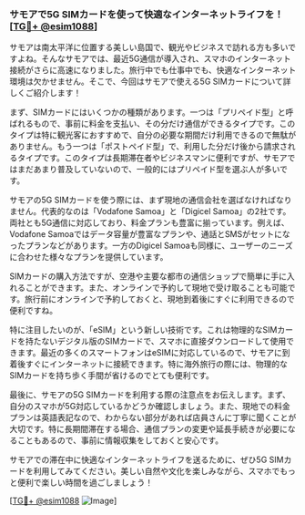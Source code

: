 ### サモアで5G SIMカードを使って快適なインターネットライフを！[[TG💪+ @esim1088](https://t.me/s/esim1088)]

サモアは南太平洋に位置する美しい島国で、観光やビジネスで訪れる方も多いですよね。そんなサモアでは、最近5G通信が導入され、スマホのインターネット接続がさらに高速になりました。旅行中でも仕事中でも、快適なインターネット環境は欠かせません。そこで、今回はサモアで使える5G SIMカードについて詳しくご紹介します！

まず、SIMカードにはいくつかの種類があります。一つは「プリペイド型」と呼ばれるもので、事前に料金を支払い、その分だけ通信ができるタイプです。このタイプは特に観光客におすすめで、自分の必要な期間だけ利用できるので無駄がありません。もう一つは「ポストペイド型」で、利用した分だけ後から請求されるタイプです。このタイプは長期滞在者やビジネスマンに便利ですが、サモアではまだあまり普及していないので、一般的にはプリペイド型を選ぶ人が多いです。

サモアの5G SIMカードを使う際には、まず現地の通信会社を選ばなければなりません。代表的なのは「Vodafone Samoa」と「Digicel Samoa」の2社です。両社とも5G通信に対応しており、料金プランも豊富に揃っています。例えば、Vodafone Samoaではデータ容量が豊富なプランや、通話とSMSがセットになったプランなどがあります。一方のDigicel Samoaも同様に、ユーザーのニーズに合わせた様々なプランを提供しています。

SIMカードの購入方法ですが、空港や主要な都市の通信ショップで簡単に手に入れることができます。また、オンラインで予約して現地で受け取ることも可能です。旅行前にオンラインで予約しておくと、現地到着後にすぐに利用できるので便利ですね。

特に注目したいのが、「eSIM」という新しい技術です。これは物理的なSIMカードを持たないデジタル版のSIMカードで、スマホに直接ダウンロードして使用できます。最近の多くのスマートフォンはeSIMに対応しているので、サモアに到着後すぐにインターネットに接続できます。特に海外旅行の際には、物理的なSIMカードを持ち歩く手間が省けるのでとても便利です。

最後に、サモアの5G SIMカードを利用する際の注意点をお伝えします。まず、自分のスマホが5G対応しているかどうか確認しましょう。また、現地での料金プランは英語表記なので、わからない部分があれば店員さんに丁寧に聞くことが大切です。特に長期間滞在する場合、通信プランの変更や延長手続きが必要になることもあるので、事前に情報収集をしておくと安心です。

サモアでの滞在中に快適なインターネットライフを送るために、ぜひ5G SIMカードを利用してみてください。美しい自然や文化を楽しみながら、スマホでもっと便利で楽しい時間を過ごしましょう！

[[TG💪+ @esim1088](https://t.me/s/esim1088) ![Image](https://i.postimg.cc/Y0z9fWf4/image.png)]